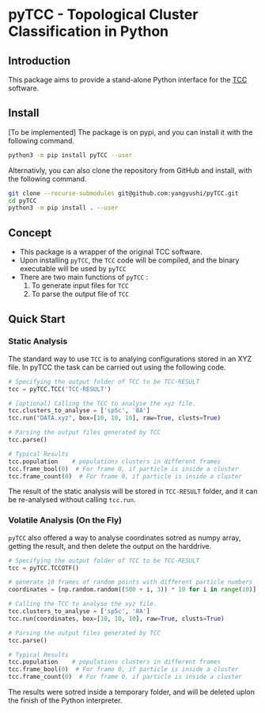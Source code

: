 # pyTCC - Topological Cluster Classification in Python



## Introduction

This package aims to provide a stand-alone Python interface for the [TCC](https://github.com/royallgroup/TCC) software.

## Install

[To be implemented] The package is on pypi, and you can install it with the following command.

```sh
python3 -m pip install pyTCC --user
```

Alternativly, you can also clone the repository from GitHub and install, with the following command.

```sh
git clone --recurse-submodules git@github.com:yangyushi/pyTCC.git
cd pyTCC
python3 -m pip install . --user
```

## Concept

- This package is a wrapper of the original TCC software.
- Upon installing `pyTCC`, the `TCC` code will be compiled, and the binary executable will be used by `pyTCC`
- There are two main functions of `pyTCC` :
  1. To generate input files for `TCC`
  2. To parse the output file of `TCC`

## Quick Start

### Static Analysis

The standard way to use `TCC` is to analying configurations stored in an XYZ file. In pyTCC the task can be carried out using the following code.

```python
# Specifying the output folder of TCC to be TCC-RESULT
tcc = pyTCC.TCC('TCC-RESULT')

# [optional] Calling the TCC to analyse the xyz file.
tcc.clusters_to_analyse = ['sp5c', '8A']
tcc.run("DATA.xyz", box=[10, 10, 10], raw=True, clusts=True)

# Parsing the output files generated by TCC
tcc.parse()

# Typical Results
tcc.population    # populations clusters in different frames
tcc.frame_bool(0)  # For frame 0, if particle is inside a cluster
tcc.frame_count(0)  # For frame 0, if particle is inside a cluster
```

The result of the static analysis will be stored in `TCC-RESULT` folder, and it can be re-analysed without calling `tcc.run`.

### Volatile Analysis (On the Fly)

`pyTCC` also offered a way to analyse coordinates sotred as numpy array, getting the result, and then delete the output on the harddrive.

```python
# Specifying the output folder of TCC to be TCC-RESULT
tcc = pyTCC.TCCOTF()

# generate 10 frames of random points with different particle numbers
coordinates = [np.random.random((500 + i, 3)) * 10 for i in range(10)]

# Calling the TCC to analyse the xyz file.
tcc.clusters_to_analyse = ['sp5c', '8A']
tcc.run(coordinates, box=[10, 10, 10], raw=True, clusts=True)

# Parsing the output files generated by TCC
tcc.parse()

# Typical Results
tcc.population    # populations clusters in different frames
tcc.frame_bool(0)  # For frame 0, if particle is inside a cluster
tcc.frame_count(0)  # For frame 0, if particle is inside a cluster
```

The results were sotred inside a temporary folder, and will be deleted uplon the finish of the Python interpreter.
